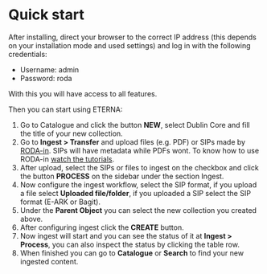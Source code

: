 # Quick start

After installing, direct your browser to the correct IP address (this depends on your installation mode and used settings) and log in with the following credentials:

* Username: admin
* Password: roda

With this you will have access to all features.

Then you can start using ETERNA:

1. Go to Catalogue and click the button **NEW**, select Dublin Core and fill the title of your new collection.
2. Go to **Ingest > Transfer** and upload files (e.g. PDF) or SIPs made by [RODA-in](http://rodain.roda-community.org/). SIPs will have metadata while PDFs wont. To know how to use RODA-in [watch the tutorials](http://rodain.roda-community.org/#tutorials).
3. After upload, select the SIPs or files to ingest on the checkbox and click the button **PROCESS** on the sidebar under the section Ingest.
4. Now configure the ingest workflow, select the SIP format, if you upload a file select **Uploaded file/folder**, if you uploaded a SIP select the SIP format (E-ARK or Bagit).
5. Under the **Parent Object** you can select the new collection you created above.
6. After configuring ingest click the **CREATE** button.
7. Now ingest will start and you can see the status of it at **Ingest > Process**, you can also inspect the status by clicking the table row.
8. When finished you can go to **Catalogue** or **Search** to find your new ingested content.



